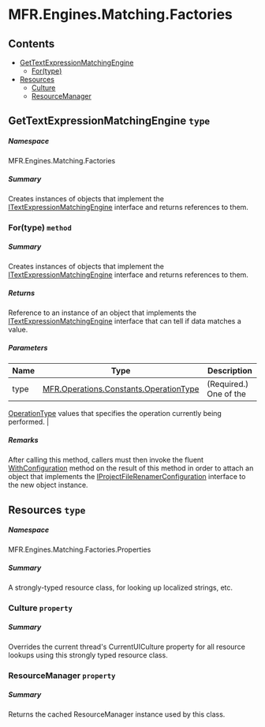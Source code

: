 <a name='assembly'></a>
# MFR.Engines.Matching.Factories

## Contents

- [GetTextExpressionMatchingEngine](#T-MFR-Engines-Matching-Factories-GetTextExpressionMatchingEngine 'MFR.Engines.Matching.Factories.GetTextExpressionMatchingEngine')
  - [For(type)](#M-MFR-Engines-Matching-Factories-GetTextExpressionMatchingEngine-For-MFR-Operations-Constants-OperationType- 'MFR.Engines.Matching.Factories.GetTextExpressionMatchingEngine.For(MFR.Operations.Constants.OperationType)')
- [Resources](#T-MFR-Engines-Matching-Factories-Properties-Resources 'MFR.Engines.Matching.Factories.Properties.Resources')
  - [Culture](#P-MFR-Engines-Matching-Factories-Properties-Resources-Culture 'MFR.Engines.Matching.Factories.Properties.Resources.Culture')
  - [ResourceManager](#P-MFR-Engines-Matching-Factories-Properties-Resources-ResourceManager 'MFR.Engines.Matching.Factories.Properties.Resources.ResourceManager')

<a name='T-MFR-Engines-Matching-Factories-GetTextExpressionMatchingEngine'></a>
## GetTextExpressionMatchingEngine `type`

##### Namespace

MFR.Engines.Matching.Factories

##### Summary

Creates instances of objects that implement the
[ITextExpressionMatchingEngine](#T-MFR-ITextExpressionMatchingEngine 'MFR.ITextExpressionMatchingEngine')
interface and
returns references to them.

<a name='M-MFR-Engines-Matching-Factories-GetTextExpressionMatchingEngine-For-MFR-Operations-Constants-OperationType-'></a>
### For(type) `method`

##### Summary

Creates instances of objects that implement the
[ITextExpressionMatchingEngine](#T-MFR-ITextExpressionMatchingEngine 'MFR.ITextExpressionMatchingEngine')
interface
and returns references to them.

##### Returns

Reference to an instance of an object that
implements the
[ITextExpressionMatchingEngine](#T-MFR-ITextExpressionMatchingEngine 'MFR.ITextExpressionMatchingEngine')
interface
that can tell if data matches a value.

##### Parameters

| Name | Type | Description |
| ---- | ---- | ----------- |
| type | [MFR.Operations.Constants.OperationType](#T-MFR-Operations-Constants-OperationType 'MFR.Operations.Constants.OperationType') | (Required.) One of the
[OperationType](#T-MFR-Operations-Constants-OperationType 'MFR.Operations.Constants.OperationType')
values that
specifies the operation currently being performed. |

##### Remarks

After calling this method, callers must
then invoke the fluent
[WithConfiguration](#M-MFR-ITextExpressionMatchingEngine-WithConfiguration 'MFR.ITextExpressionMatchingEngine.WithConfiguration')
method on the result of this method in order to attach an object
that implements the
[IProjectFileRenamerConfiguration](#T-MFR-Settings-Configuration-Interfaces-IProjectFileRenamerConfiguration 'MFR.Settings.Configuration.Interfaces.IProjectFileRenamerConfiguration')
interface to the
new object instance.

<a name='T-MFR-Engines-Matching-Factories-Properties-Resources'></a>
## Resources `type`

##### Namespace

MFR.Engines.Matching.Factories.Properties

##### Summary

A strongly-typed resource class, for looking up localized strings, etc.

<a name='P-MFR-Engines-Matching-Factories-Properties-Resources-Culture'></a>
### Culture `property`

##### Summary

Overrides the current thread's CurrentUICulture property for all
  resource lookups using this strongly typed resource class.

<a name='P-MFR-Engines-Matching-Factories-Properties-Resources-ResourceManager'></a>
### ResourceManager `property`

##### Summary

Returns the cached ResourceManager instance used by this class.
